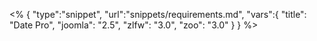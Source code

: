<% {
	"type":"snippet", "url":"snippets/requirements.md", "vars":{
		"title": "Date Pro",
		"joomla": "2.5",
		"zlfw": "3.0",
		"zoo": "3.0"
	}
} %>